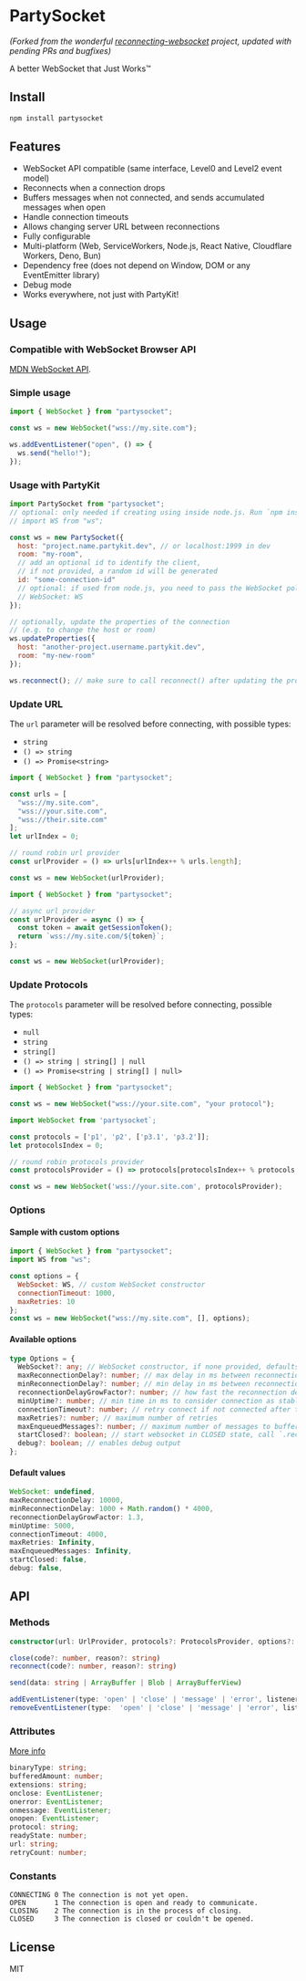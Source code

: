 # PartySocket

_(Forked from the wonderful [reconnecting-websocket](https://github.com/joewalnes/reconnecting-websocket/) project, updated with pending PRs and bugfixes)_

A better WebSocket that Just Works™

## Install

```bash
npm install partysocket
```

## Features

- WebSocket API compatible (same interface, Level0 and Level2 event model)
- Reconnects when a connection drops
- Buffers messages when not connected, and sends accumulated messages when open
- Handle connection timeouts
- Allows changing server URL between reconnections
- Fully configurable
- Multi-platform (Web, ServiceWorkers, Node.js, React Native, Cloudflare Workers, Deno, Bun)
- Dependency free (does not depend on Window, DOM or any EventEmitter library)
- Debug mode
- Works everywhere, not just with PartyKit!

## Usage

### Compatible with WebSocket Browser API

[MDN WebSocket API](https://developer.mozilla.org/en-US/docs/Web/API/WebSocket).

### Simple usage

```javascript
import { WebSocket } from "partysocket";

const ws = new WebSocket("wss://my.site.com");

ws.addEventListener("open", () => {
  ws.send("hello!");
});
```

### Usage with PartyKit

```javascript
import PartySocket from "partysocket";
// optional: only needed if creating using inside node.js. Run `npm install ws`, and then add:
// import WS from "ws";

const ws = new PartySocket({
  host: "project.name.partykit.dev", // or localhost:1999 in dev
  room: "my-room",
  // add an optional id to identify the client,
  // if not provided, a random id will be generated
  id: "some-connection-id"
  // optional: if used from node.js, you need to pass the WebSocket polyfill imported from `ws`
  // WebSocket: WS
});

// optionally, update the properties of the connection
// (e.g. to change the host or room)
ws.updateProperties({
  host: "another-project.username.partykit.dev",
  room: "my-new-room"
});

ws.reconnect(); // make sure to call reconnect() after updating the properties
```

### Update URL

The `url` parameter will be resolved before connecting, with possible types:

- `string`
- `() => string`
- `() => Promise<string>`

```javascript
import { WebSocket } from "partysocket";

const urls = [
  "wss://my.site.com",
  "wss://your.site.com",
  "wss://their.site.com"
];
let urlIndex = 0;

// round robin url provider
const urlProvider = () => urls[urlIndex++ % urls.length];

const ws = new WebSocket(urlProvider);
```

```javascript
import { WebSocket } from "partysocket";

// async url provider
const urlProvider = async () => {
  const token = await getSessionToken();
  return `wss://my.site.com/${token}`;
};

const ws = new WebSocket(urlProvider);
```

### Update Protocols

The `protocols` parameter will be resolved before connecting, possible types:

- `null`
- `string`
- `string[]`
- `() => string | string[] | null`
- `() => Promise<string | string[] | null>`

```javascript
import { WebSocket } from "partysocket";

const ws = new WebSocket("wss://your.site.com", "your protocol");
```

```javascript
import WebSocket from 'partysocket`;

const protocols = ['p1', 'p2', ['p3.1', 'p3.2']];
let protocolsIndex = 0;

// round robin protocols provider
const protocolsProvider = () => protocols[protocolsIndex++ % protocols.length];

const ws = new WebSocket('wss://your.site.com', protocolsProvider);
```

### Options

#### Sample with custom options

```javascript
import { WebSocket } from "partysocket";
import WS from "ws";

const options = {
  WebSocket: WS, // custom WebSocket constructor
  connectionTimeout: 1000,
  maxRetries: 10
};
const ws = new WebSocket("wss://my.site.com", [], options);
```

#### Available options

```typescript
type Options = {
  WebSocket?: any; // WebSocket constructor, if none provided, defaults to global WebSocket
  maxReconnectionDelay?: number; // max delay in ms between reconnections
  minReconnectionDelay?: number; // min delay in ms between reconnections
  reconnectionDelayGrowFactor?: number; // how fast the reconnection delay grows
  minUptime?: number; // min time in ms to consider connection as stable
  connectionTimeout?: number; // retry connect if not connected after this time, in ms
  maxRetries?: number; // maximum number of retries
  maxEnqueuedMessages?: number; // maximum number of messages to buffer until reconnection
  startClosed?: boolean; // start websocket in CLOSED state, call `.reconnect()` to connect
  debug?: boolean; // enables debug output
};
```

#### Default values

```javascript
WebSocket: undefined,
maxReconnectionDelay: 10000,
minReconnectionDelay: 1000 + Math.random() * 4000,
reconnectionDelayGrowFactor: 1.3,
minUptime: 5000,
connectionTimeout: 4000,
maxRetries: Infinity,
maxEnqueuedMessages: Infinity,
startClosed: false,
debug: false,
```

## API

### Methods

```typescript
constructor(url: UrlProvider, protocols?: ProtocolsProvider, options?: Options)

close(code?: number, reason?: string)
reconnect(code?: number, reason?: string)

send(data: string | ArrayBuffer | Blob | ArrayBufferView)

addEventListener(type: 'open' | 'close' | 'message' | 'error', listener: EventListener)
removeEventListener(type:  'open' | 'close' | 'message' | 'error', listener: EventListener)
```

### Attributes

[More info](https://developer.mozilla.org/en-US/docs/Web/API/WebSocket)

```typescript
binaryType: string;
bufferedAmount: number;
extensions: string;
onclose: EventListener;
onerror: EventListener;
onmessage: EventListener;
onopen: EventListener;
protocol: string;
readyState: number;
url: string;
retryCount: number;
```

### Constants

```text
CONNECTING 0 The connection is not yet open.
OPEN       1 The connection is open and ready to communicate.
CLOSING    2 The connection is in the process of closing.
CLOSED     3 The connection is closed or couldn't be opened.
```

## License

MIT
